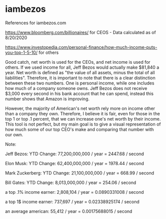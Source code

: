 # iambezos
References for iambezos.com

https://www.bloomberg.com/billionaires/ for CEOS - Data calculated as of 8/20/2020

https://www.investopedia.com/personal-finance/how-much-income-puts-you-top-1-5-10/ for others

Good catch, net worth is used for the CEOs, and net income is used for others. If we used income for all, Jeff Bezos would actually make $81,840 a year. Net worth is defined as "the value of all assets, minus the total of all liabilities". Therefore, it is important to note that there is a clear distinction between these two numbers. One is personal income, while one includes how much of a company someone owns. Jeff Bezos does not receive $3,000 every second in his bank account that he can spend, instead this number shows that Amazon is improving.

However, the majority of American's net worth rely more on income other than a company they own. Therefore, I believe it is fair, even for those in the top 1 or top .1 percent, that we can increase one's net worth by their income. This tool is not perfect, but my main goal is to give a visual representation of how much some of our top CEO's make and comparing that number with our own.

Note:

Jeff Bezos:
YTD Change: 77,200,000,000 / year
= 2447.68 / second

Elon Musk:
YTD Change: 62,400,000,000 / year
= 1978.44 / second

Mark Zuckerberg:
YTD Change: 21,100,000,000 / year
= 668.99 / second

Bill Gates:
YTD Change: 8,013,000,000 / year
= 254.06 / second

a top .1% income earner:
2,808,104 / year
= 0.0890331008 / second

a top 1$ income earner:
737,697 / year
= 0.02338925174 / second

an average american:
55,412 / year
= 0.00175688015 / second
